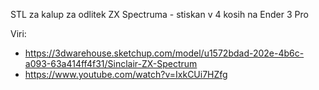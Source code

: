STL za kalup za odlitek ZX Spectruma - stiskan v 4 kosih na Ender 3 Pro 

Viri:
- https://3dwarehouse.sketchup.com/model/u1572bdad-202e-4b6c-a093-63a414ff4f31/Sinclair-ZX-Spectrum
- https://www.youtube.com/watch?v=IxkCUi7HZfg

